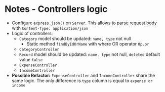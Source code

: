 # Notes - Controllers logic

- Configure `express.json()` on `Server`. This allows to parse request body with `Content-Type: application/json`
- Logic of controllers:
  - `Category` model should be updated: `name, type` not null
    - Static method `findByIdOrName` with where OR operator `Op.or`
  - `CategoryController`
  - `Record` model should be updated: `name, type` not null, `deleted` default value `false`
  - `ExpenseController`
  - `IncomeController`
- **Possible Refactor:** `ExpenseController` and `IncomeController` share the same logic. The only difference is `type` 
  column is equal to `expense or income`